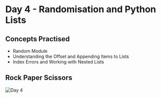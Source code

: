 # Day 4 - Randomisation and Python Lists
## Concepts Practised
- Random Module
- Understanding the Offset and Appending Items to Lists
- Index Errors and Working with Nested Lists
## Rock Paper Scissors
![Day 4](https://github.com/user-attachments/assets/5ab2cf5b-cdc3-40cb-9e86-75a6c19b2787)

